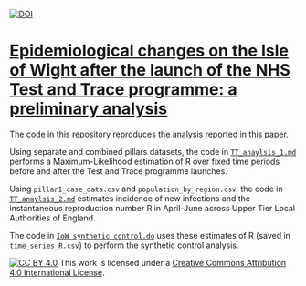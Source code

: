 [![DOI](https://zenodo.org/badge/286769991.svg)](https://zenodo.org/badge/latestdoi/286769991)

# [Epidemiological changes on the Isle of Wight after the launch of the NHS Test and Trace programme: a preliminary analysis](http://www.thelancet.com/journals/landig/article/PIIS2589-7500(20)30241-7/fulltext)
 
The code in this repository reproduces the analysis reported in [this paper](http://www.thelancet.com/journals/landig/article/PIIS2589-7500(20)30241-7/fulltext).

Using separate and combined pillars datasets, the code in [`TT_anaylsis_1.md`](https://github.com/BDI-pathogens/Isle_of_Wight/blob/master/TT_analysis_1.md) performs a Maximum-Likelihood estimation of R over fixed time periods before and after the Test and Trace programme launches.

Using `pillar1_case_data.csv` and `population_by_region.csv`, the code in [`TT_anaylsis_2.md`](https://github.com/BDI-pathogens/Isle_of_Wight/blob/master/TT_analysis_2.md) estimates incidence of new infections and the instantaneous reproduction number R in April-June across Upper Tier Local Authorities of England.

The code in [`IoW_synthetic_control.do`](https://github.com/BDI-pathogens/Isle_of_Wight/blob/master/IoW_synthetic_control.do) uses these estimates of R (saved in `time_series_R.csv`) to perform the synthetic control analysis.

[![CC BY 4.0][cc-by-image]][cc-by] This work is licensed under a [Creative Commons Attribution 4.0 International License][cc-by]. 


[cc-by]: http://creativecommons.org/licenses/by/4.0/
[cc-by-image]: https://i.creativecommons.org/l/by/4.0/88x31.png
[cc-by-shield]: https://img.shields.io/badge/License-CC%20BY%204.0-lightgrey.svg
